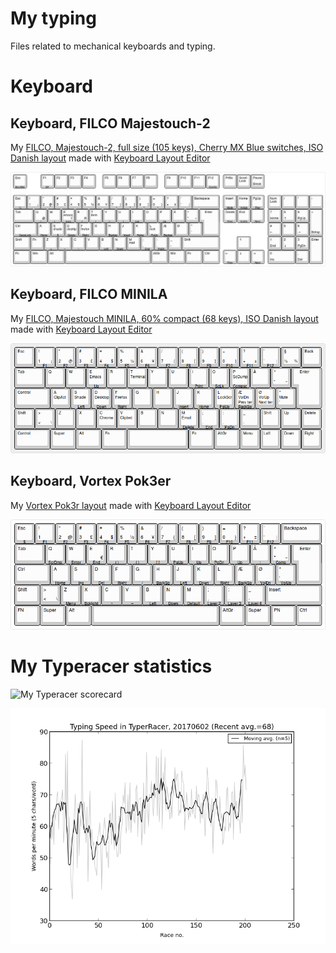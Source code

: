 # My typing

Files related to mechanical keyboards and typing.

# Keyboard

## Keyboard, FILCO Majestouch-2


My [FILCO, Majestouch-2, full size (105 keys), Cherry MX Blue switches, ISO Danish layout](http://www.keyboard-layout-editor.com/##@_backcolor=#ffffff&name=FILCO,%20Majestouch-2,%20full%20size&author=Thomas%20B%C3%B8vith&switchMount=cherry&switchBrand=cherry&switchType=MX1A-E1xx;&@=Esc%0A%0A%0A%0ABootMd&_x:1;&=F1%0A%0A%0A%0AM1&=F2&=F3&=F4&_x:0.5;&=F5&=F6&=F7&=F8&_x:0.5;&=F9&=F10&=F11&=F12%0A%0A%0A%0AConfig&_x:0.25;&=PrtSc&=Scroll%20Lock&=Pause%0ABreak;&@_y:0.5;&=Esc%0A%0A%0A%0A%C2%BD&=!%0A1%0A%0A%C2%A1&=%22%0A2%0A%0A/@&=#%0A3%0A%0A%C2%A3&=%C2%A4%0A4%0A%0A$&=%25%0A5%0A%0A%C2%BD&=/&%0A6%0A%0A%C2%A5&=//%0A7%0A%0A%7B%0A%7B&=(%0A8%0A%0A%5B%0A%5B&=)%0A9%0A%0A%5D%0A%5D&=/=%0A0%0A%0A%7D%0A%7D&=?%0A+%0A%0A%C2%B1&=%27%0A%60%0A%0A%7C&_w:2;&=Backspace&_x:0.25;&=Insert%0A%0A%0A%0AMute&=Home%0A%0A%0A%0AVolUp&=PgUp%0A%0A%0A%0APlay&_x:0.25;&=Num%20Lock&=//&=*&=-;&@_w:1.5;&=Tab&=Q%0A%0A%0A/@%0A(&=W%0A%0A%0A%0A)&=E%0A%0A%0A%E2%82%AC%0AEnd%0A%0Aemacs&=R%0A%0A%0A%C2%AE%0A%7B&=T%0A%0A%0A%0A%7D%0A%0Aterm&=Y%0A%0A%0A%0A%5B&=U%0A%0A%0A%0A%5D&=I%0A%0A%0A%0ATab&=O&=P%0A%0A%0A%0AUp&=%C3%85&=%5E%0A%22%0A%0A~&_x:0.25&w:1.25&h:2&w2:1.5&h2:1&x2:-0.25;&=Enter&_x:0.25;&=Delete%0A%0A%0A%0APrev&=End%0A%0A%0A%0AVolDn&_a:7;&=%0A%0A%0A%0ANext&_x:0.25&a:4;&=7%0AHome&=8%0A%E2%86%91&=9%0APgUp&_h:2;&=+%0ABcksp;&@_w:1.75;&=Ctrl%0A%0A%0A%0ACapsLock&=A%0A%0A%0A%0AHome&=S%0A%0A%0A%0A$%0A%0Ashade&=D%0A%0A%0A%0ADelete%0A%0Adesktp&=F%0A%0A%0A%0ARight%0A%0Afirefox&=G&=H%0A%0A%0A%0ABacksp&=J%0A%0A%0A%0AInsert&=K%0A%0A%0A%0AHome&=L%0A%0A%0A%0APgUp%0A%0Alock&=%C3%86%0A%0A%0A%0ABacksp&=%C3%98&=*%0A%27&_x:4.75;&=4%0A%E2%86%90&=5&=6%0A%E2%86%92;&@_w:1.25;&=Shift&=Fn&=Z%0A%0A%0A%0A%3C&=X%0A%0A%0A%0A%3E&=C%0A%0A%0A%0A%5C&=V&=B%0A%0A%0A%0ALeft&=N%0A%0A%0A%0ADown&=M%0A%0A%0A%0A%0A%0Amail&=/;%0A,%0A%0A%0AEnd&=/:%0A.%0A%0A%0APgDn&=/_%0A-&_w:2.75;&=Shift&_x:1.25;&=%E2%86%91&_x:1.25;&=1%0AEnd&=2%0A%E2%86%93&=3%0APgDn&_h:2;&=Enter;&@_w:1.25;&=Fn&_w:1.25;&=Win&_w:1.25;&=Alt&_a:7&w:6.25;&=&_a:4&w:1.25;&=AltGr&_w:1.25;&=Win&_w:1.25;&=Fn&_w:1.25;&=Ctrl&_x:0.25;&=%E2%86%90%0A%0A%0A%0APrev&=%E2%86%93&=%E2%86%92%0A%0A%0A%0ANext&_x:0.25&w:2;&=0%0AIns&=,%0ADel) made with [Keyboard Layout Editor](http://www.keyboard-layout-editor.com/)

![My FILCO Majestouch-2 full size layout](keyboard_majestouch-2/keyboard-layout.png)

## Keyboard, FILCO MINILA

My [FILCO, Majestouch MINILA, 60% compact (68 keys), ISO Danish layout](http://www.keyboard-layout-editor.com/##@_name=FILCO%20Majestouch%20MINILA&author=Thomas%20B%C3%B8vith&notes=Super/_L+Alt/_L%20/:%20for%20application%20shortcuts%0A%0AControl/_L+Alt/_L/:%20for%20other%20shortcuts%0A%0AControl/_L+%C3%A6%C3%B8%20/:%20switch%20terminal%20tabs%0A%0AControl/_L+1234%20/:%20switch%20panel%20workshapes%0A%0AControl/_L+Alt/_L+1234%20/:%20move%20window%20to%20workspace%0A&switchMount=cherry;&@_f:2;&=Esc&=!%0A1%0A%0A%C2%A1%0AF1&=%22%0A2%0A%0A/@%0AF2&=#%0A3%0A%0A%C2%A3%0AF3&=%C2%A4%0A4%0A%0A$%0AF4&=%25%0A5%0A%0A%C2%BD%0AF5&=/&%0A6%0A%0A%C2%A5%0AF6&=//%0A7%0A%0A%7B%0AF7&=(%0A8%0A%0A%5B%0AF8&=)%0A9%0A%0A%5D%0AF9&=/=%0A0%0A%0A%7D%0AF10&=?%0A+%0A%0A%C2%B1%0AF11&=%27%0A%60%0A%0A%7C%0AF12&=%C2%A7%0A%C2%BD%0A%0A%C2%BE&=Back;&@_w:1.5;&=Tab&=Q&=W&=E%0A%0A%0A%0AUp%0A%0AEmacs&=R&=T%0A%0A%0A%0A%0A%0ATerminal&=Y&=U&=I%0A%0A%0A%0APrint&=O%0A%0A%0A%0AScLk&=P%0A%0A%0A%0ACompse%0A%0AScDump&=%C3%85&=%5E%0A%22%0A%0A~&_x:0.25&w:1.25&h:2&h2:1&x2:-0.25;&=Enter;&@_w:1.75;&=Control&=A%0A%0A%0A%0A%0A%0AClipAct&=S%0A%0A%0A%0ALeft%0A%0AShade&=D%0A%0A%0A%0ADown%0A%0ADesktop&=F%0A%0A%0A%0ARight%0A%0AFirefox&=G&=H&=J%0A%0A%0A%0AInsert&=K%0A%0A%0A%0AHome&=L%0A%0A%0A%0APgUp%0A%0ALockScr&=%C3%86%0APrev%20ter%0A%0A%0ABackSp%0A%0AVolDn&=%C3%98%0ANext%20ter%0A%0A%0A%0A%0AVolUp&=*%0A%27%0A%0A%0A%0A%0AMute;&@=Shift&=%3E%0A%3C%0A%0A%5C&=Z&=X&=C%0A%0A%0A%0A%0A%0AChrome&=V%0A%0A%0A%0A%0A%0AClipbrd&=B&=N&=M%0A%0A%0A%0ADelete%0A%0AEmail&=/;%0A.%0A%0A%0AEnd&=/:%0A.%0A%0A%0APgDn&=/_%0A-&=Shift&=Up&=Delete;&@_w:1.75;&=Control&_w:1.25;&=Super&_w:1.25;&=Alt&_w:1.25;&=Fn&_a:7&w:3;&=&_a:4&w:1.25;&=Fn&_w:1.25;&=AltGr&=Menu&=Left&=Down&=Right) made with [Keyboard Layout Editor](http://www.keyboard-layout-editor.com/)

![My FILCO MINILA layout](keyboard_minila/keyboard-layout.png)

## Keyboard, Vortex Pok3er

My [Vortex Pok3r layout](http://www.keyboard-layout-editor.com/##@_backcolor=#ffffff&name=Pok3r&author=Thomas%20B%C3%B8vith&notes=Vortex%20KBC%20Pok3r,%20black%20with%20backlight,%20red%20Cherry%20MX%20switches.&switchMount=cherry&switchBrand=cherry&switchType=MX1A-L1xx&pcb:true;&@=Esc%0A%0A%0A%0A$&=!%0A1%0A%0A%0AF1&=%22%0A2%0A%0A/@%0AF2&=#%0A3%0A%0A%C2%A3%0AF3&=%C2%A4%0A4%0A%0A$%0AF4&=%25%0A5%0A%0A%C2%BD%0AF5&=/&%0A6%0A%0A%C2%A5%0AF6&=//%0A7%0A%0A%7B%0AF7&=(%0A8%0A%0A%5B%0AF8&=)%0A9%0A%0A%5D%0AF9&=/=%0A0%0A%0A%7D%0AF10&=?%0A+%0A%0A%C2%B1%0AF11&=%60%0A%27%0A%0A%7C%0AF12&_w:2;&=Backspace;&@_w:1.5;&=Tab&=Q%0A%0A%0A%0AScrDmp&=W%0A%0A%0A%0AEnter&=E%0A%0A%0A%E2%82%AC%0AEnd&=R%0A%0A%0A%0A(%20)&=T%0A%0A%0A%0A%7B%20%7D&=Y%0A%0A%0A%0A%5B%20%5D&=U%0A%0A%0A%0APgUp&=I%0A%0A%0A%0AUp&=O%0A%0A%0A%0APgDn&=P%0A%0A%0A%0AUp&=%C3%85%0A%0A%0A%0A%7C&=%5E%0A%22%0A%0A~%0AComp&_x:0.25&w:1.25&w2:1.5&x2:-0.25;&=Enter;&@_w:1.75;&=Ctrl&=A%0A%0A%0A%0AHome&=S%0A%0A%0A%0AIns&=D%0A%0A%0A%0ADel&=F%0A%0A%0A%0ARight&=G%0A%0A%0A%0A//&=H%0A%0A%0A%0ABackSp&=J%0A%0A%0A%0ALeft&=K%0A%0A%0A%0ADown&=L%0A%0A%0A%0ARight&=%C3%86%0A%0A%0A%0ABackSp&=%C3%98%0A%0A%0A%0AVolDn&=*%0A%27%0A%0A%0AVolUp;&@_w:1.25;&=Shift&=%3E%0A%3C%0A%0A%5C&=Z%0A%0A%0A%0AMenu&=X%0A%0A%0A%0ABcklight&=C%0A%0A%0A%0A~&=V%0A%0A%0A%0A%E2%80%93&=B%0A%0A%0A%0ALeft&=N%0A%0A%0A%0ADown&=M%0A%0A%0A%0ADefault&=/;%0A,%0A%0A%0ALayer%202&=/:%0A.%0A%0A%0ALayer%203&=/_%0A-%0A%0A%0ALayer%204&_w:2.75;&=Shift;&@_w:1.25;&=FN&_w:1.25;&=Super&_w:1.25;&=Alt&_a:7&w:6.25;&=&_a:4&w:1.25;&=AltGr&_w:1.25;&=Super&_w:1.25;&=PN&_w:1.25;&=Ctrl) made with [Keyboard Layout Editor](http://www.keyboard-layout-editor.com/)

![My Pok3r layout](keyboard_pok3r/keyboard-layout.png)

# My Typeracer statistics

![My Typeracer scorecard](http://data.typeracer.com/misc/badge?user=skrivemaskinen)

![My Typeracer statistics](mytyperacer/plot/newest.png)
